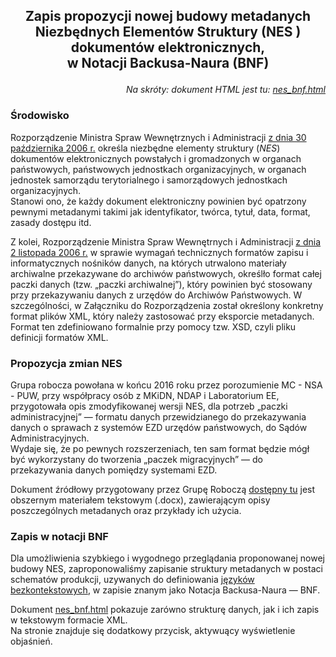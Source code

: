 <h2>
<p align="center">Zapis propozycji nowej budowy metadanych<br/>
Niezbędnych Elementów Struktury (NES )<br/>
dokumentów elektronicznych,<br/>
w Notacji Backusa-Naura (BNF)</p>
</h2>

<p align="right"><em>Na skróty: dokument HTML jest tu: <a href="https://stas53.github.io/tests/nes_bnf.html"> nes_bnf.html</a>
</em></p>

### Środowisko

Rozporządzenie Ministra Spraw Wewnętrznych i Administracji
[z dnia 30 października 2006 r.](http://isap.sejm.gov.pl/DetailsServlet?id=WDU20062061517) określa niezbędne elementy struktury
(*NES*) dokumentów elektronicznych powstałych i gromadzonych w organach państwowych, państwowych jednostkach organizacyjnych,
w organach jednostek samorządu terytorialnego i samorządowych jednostkach organizacyjnych.  
Stanowi ono, że każdy dokument elektroniczny powinien być opatrzony pewnymi metadanymi takimi jak identyfikator, twórca, tytuł,
data, format, zasady dostępu itd.

Z kolei, Rozporządzenie Ministra Spraw Wewnętrnych i Administracji
[z dnia 2 listopada 2006 r.](http://isap.sejm.gov.pl/DetailsServlet?id=WDU20062061519) w sprawie wymagań technicznych formatów zapisu
i informatycznych nośników danych, na których utrwalono materiały archiwalne przekazywane do archiwów państwowych, określło format
całej paczki danych (tzw. „paczki archiwalnej”), który powinien być stosowany przy przekazywaniu danych z urzędów do Archiwów Państwowych.
W szczególności, w Załączniku do Rozporządzenia został określony konkretny format plików XML, który należy zastosować przy eksporcie
metadanych. Format ten zdefiniowano formalnie przy pomocy tzw. XSD, czyli pliku definicji formatów XML.

### Propozycja zmian NES

Grupa robocza powołana w końcu 2016 roku przez porozumienie MC - NSA - PUW, przy współpracy osób z MKiDN, NDAP i Laboratorium EE,
przygotowała opis zmodyfikowanej wersji NES, dla potrzeb „paczki administracyjnej” — formatu danych przewidzianego do przekazywania
danych o sprawach z systemów EZD urzędów państwowych, do Sądów Administracyjnych.  
Wydaje się, że po pewnych rozszerzeniach, ten sam format będzie mógł być wykorzystany do tworzenia „paczek migracyjnych” — do
przekazywania danych pomiędzy systemami EZD.

Dokument źródłowy przygotowany przez Grupę Roboczą [dostępny tu](http://epuap.gov.pl/wps/PA_E2_PI/zalacznik_oi/zalacznik_oi_1460_1)
jest obszernym materiałem tekstowym (.docx), zawierającym opisy poszczególnych metadanych oraz przykłady ich użycia.

### Zapis w notacji BNF

Dla umożliwienia szybkiego i wygodnego przeglądania proponowanej nowej budowy NES, zaproponowaliśmy zapisanie struktury metadanych
w postaci schematów produkcji, uzywanych do definiowania
[języków bezkontekstowych](http://edu.pjwstk.edu.pl/wyklady/jfa/scb/jfa-main-node11.html), w zapisie znanym jako
Notacja Backusa-Naura — BNF.

Dokument
[nes_bnf.html](https://stas53.github.io/tests/nes_bnf.html)
pokazuje zarówno strukturę danych, jak i ich zapis w tekstowym formacie XML.  
Na stronie znajduje się dodatkowy przycisk, aktywuący wyświetlenie objaśnień.

